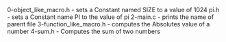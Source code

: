 0-object_like_macro.h - sets a Constant named SIZE to a value of 1024
pi.h - sets a Constant name PI to the value of pi
2-main.c - prints the name of parent file
3-function_like_macro.h - computes the Absolutes value of a number
4-sum.h - Computes the sum of two numbers

